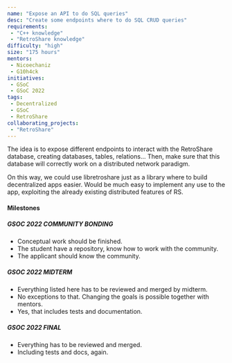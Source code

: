 ```yaml
---
name: "Expose an API to do SQL queries"
desc: "Create some endpoints where to do SQL CRUD queries"
requirements:
 - "C++ knowledge"
 - "RetroShare knowledge"
difficulty: "high"
size: "175 hours"
mentors:
 - Nicoechaniz
 - G10h4ck
initiatives:
 - GSoC
 - GSoC 2022
tags:
 - Decentralized
 - GSoC
 - RetroShare
collaborating_projects:
 - "RetroShare"
---
```


The idea is to expose different endpoints to interact with the RetroShare database, creating databases, tables, relations...
Then, make sure that this database will correctly work on a distributed network paradigm.

On this way, we could use libretroshare just as a library where to build decentralized apps easier. Would be much easy to implement any
use to the app, exploiting the already existing distributed features of RS.

#### Milestones

##### GSOC 2022 COMMUNITY BONDING

* Conceptual work should be finished.
* The student have a repository, know how to work with the community.
* The applicant should know the community.

##### GSOC 2022 MIDTERM

* Everything listed here has to be reviewed and merged by midterm.
* No exceptions to that. Changing the goals is possible together with mentors.
* Yes, that includes tests and documentation.

##### GSOC 2022 FINAL

* Everything has to be reviewed and merged.
* Including tests and docs, again.
